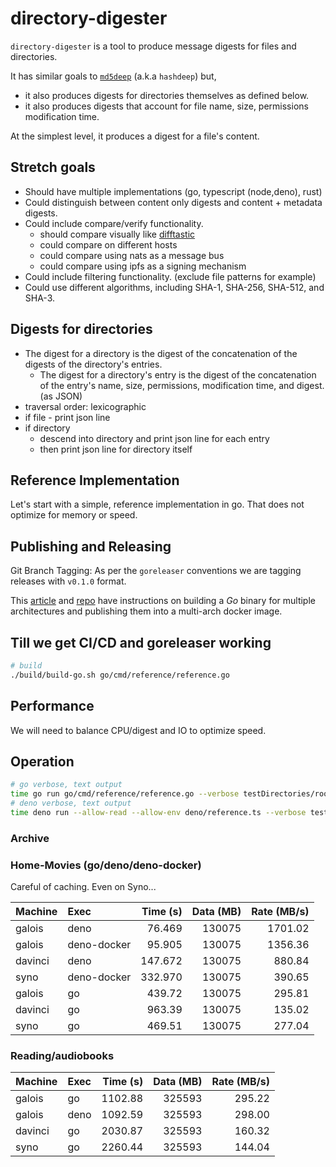 # directory-digester

`directory-digester` is a tool to produce message digests for files and directories.

It has similar goals to [`md5deep`](https://github.com/jessek/hashdeep) (a.k.a `hashdeep`) but,

- it also produces digests for directories themselves as defined below.
- it also produces digests that account for file name, size, permissions modification time.

At the simplest level, it produces a digest for a file's content.

## Stretch goals

- Should have multiple implementations (go, typescript (node,deno), rust)
- Could distinguish between content only digests and content + metadata digests.
- Could include compare/verify functionality.
  - should compare visually like [difftastic](https://github.com/Wilfred/difftastic)
  - could compare on different hosts
  - could compare using nats as a message bus
  - could compare using ipfs as a signing mechanism
- Could include filtering functionality. (exclude file patterns for example)
- Could use different algorithms, including SHA-1, SHA-256, SHA-512, and SHA-3.

## Digests for directories

- The digest for a directory is the digest of the concatenation of the digests of the directory's entries.
  - The digest for a directory's entry is the digest of the concatenation of the entry's name, size, permissions, modification time, and digest. (as JSON)
- traversal order: lexicographic
- if file - print json line
- if directory
  - descend into directory and print json line for each entry
  - then print json line for directory itself

## Reference Implementation

Let's start with a simple, reference implementation in go. That does not optimize for memory or speed.

## Publishing and Releasing

Git Branch Tagging: As per the `goreleaser` conventions we are tagging releases with `v0.1.0` format.

This [article](https://namiops.medium.com/golang-multi-arch-docker-image-with-github-action-b59a62c8d2bd)
and [repo](https://github.com/namiops/go_multiarch/tree/master) have instructions on building a _Go_ binary for multiple architectures and publishing them into a multi-arch docker image.

## Till we get CI/CD and goreleaser working

```bash
# build
./build/build-go.sh go/cmd/reference/reference.go
```

## Performance

We will need to balance CPU/digest and IO to optimize speed.

## Operation

```bash
# go verbose, text output
time go run go/cmd/reference/reference.go --verbose testDirectories/rootDir01/
# deno verbose, text output
time deno run --allow-read --allow-env deno/reference.ts --verbose testDirectories/rootDir01/
```

### Archive

### Home-Movies (go/deno/deno-docker)

Careful of caching. Even on Syno...

| Machine | Exec        | Time (s) | Data (MB) | Rate (MB/s) |
| :------ | :---------- | -------: | --------: | ----------: |
| galois  | deno        |   76.469 |    130075 |     1701.02 |
| galois  | deno-docker |   95.905 |    130075 |     1356.36 |
| davinci | deno        |  147.672 |    130075 |      880.84 |
| syno    | deno-docker |  332.970 |    130075 |      390.65 |
| galois  | go          |   439.72 |    130075 |      295.81 |
| davinci | go          |   963.39 |    130075 |      135.02 |
| syno    | go          |   469.51 |    130075 |      277.04 |

### Reading/audiobooks

| Machine | Exec | Time (s) | Data (MB) | Rate (MB/s) |
| :------ | :--- | -------: | --------: | ----------: |
| galois  | go   |  1102.88 |    325593 |      295.22 |
| galois  | deno |  1092.59 |    325593 |      298.00 |
| davinci | go   |  2030.87 |    325593 |      160.32 |
| syno    | go   |  2260.44 |    325593 |      144.04 |
